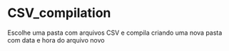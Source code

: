 # CSV_compilation
Escolhe uma pasta com arquivos CSV e compila criando uma nova pasta com data e hora do arquivo novo
